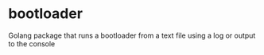 # bootloader
Golang package that runs a bootloader from a text file using a log or output to the console

